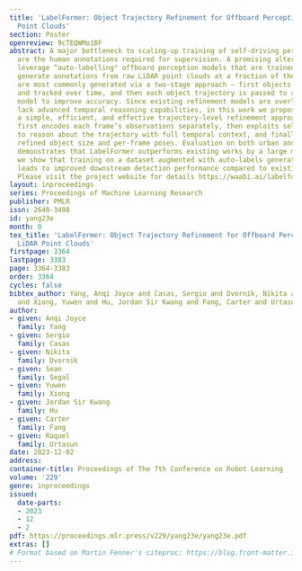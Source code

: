 ```yaml
---
title: 'LabelFormer: Object Trajectory Refinement for Offboard Perception from LiDAR
  Point Clouds'
section: Poster
openreview: 9cTEQWMo1BF
abstract: A major bottleneck to scaling-up training of self-driving perception systems
  are the human annotations required for supervision. A promising alternative is to
  leverage “auto-labelling" offboard perception models that are trained to automatically
  generate annotations from raw LiDAR point clouds at a fraction of the cost. Auto-labels
  are most commonly generated via a two-stage approach – first objects are detected
  and tracked over time, and then each object trajectory is passed to a learned refinement
  model to improve accuracy. Since existing refinement models are overly complex and
  lack advanced temporal reasoning capabilities, in this work we propose LabelFormer,
  a simple, efficient, and effective trajectory-level refinement approach. Our approach
  first encodes each frame’s observations separately, then exploits self-attention
  to reason about the trajectory with full temporal context, and finally decodes the
  refined object size and per-frame poses. Evaluation on both urban and highway datasets
  demonstrates that LabelFormer outperforms existing works by a large margin. Finally,
  we show that training on a dataset augmented with auto-labels generated by our method
  leads to improved downstream detection performance compared to existing methods.
  Please visit the project website for details https://waabi.ai/labelformer/.
layout: inproceedings
series: Proceedings of Machine Learning Research
publisher: PMLR
issn: 2640-3498
id: yang23e
month: 0
tex_title: 'LabelFormer: Object Trajectory Refinement for Offboard Perception from
  LiDAR Point Clouds'
firstpage: 3364
lastpage: 3383
page: 3364-3383
order: 3364
cycles: false
bibtex_author: Yang, Anqi Joyce and Casas, Sergio and Dvornik, Nikita and Segal, Sean
  and Xiong, Yuwen and Hu, Jordan Sir Kwang and Fang, Carter and Urtasun, Raquel
author:
- given: Anqi Joyce
  family: Yang
- given: Sergio
  family: Casas
- given: Nikita
  family: Dvornik
- given: Sean
  family: Segal
- given: Yuwen
  family: Xiong
- given: Jordan Sir Kwang
  family: Hu
- given: Carter
  family: Fang
- given: Raquel
  family: Urtasun
date: 2023-12-02
address:
container-title: Proceedings of The 7th Conference on Robot Learning
volume: '229'
genre: inproceedings
issued:
  date-parts:
  - 2023
  - 12
  - 2
pdf: https://proceedings.mlr.press/v229/yang23e/yang23e.pdf
extras: []
# Format based on Martin Fenner's citeproc: https://blog.front-matter.io/posts/citeproc-yaml-for-bibliographies/
---
```

